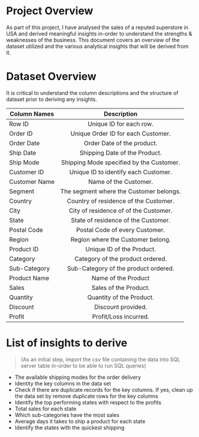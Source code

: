 # Project Overview

As part of this project, I have analysed the sales of a reputed superstore in USA and derived meaningful insights in-order to understand the strengths & weaknesses 
of the business. This document covers an overview of the dataset utilized and the various analytical insights that will be derived from it.

# Dataset Overview

It is critical to understand the column descriptions and the structure of dataset prior to deriving any insights.

| Column Names   | Description           |
| -------------  |:-------------:|
Row ID     | Unique ID for each row.
Order ID     | Unique Order ID for each Customer.
Order Date     | Order Date of the product.
Ship Date     |      Shipping Date of the Product.
Ship Mode    |      Shipping Mode specified by the Customer.
Customer ID     |      Unique ID to identify each Customer.
Customer Name     |      Name of the Customer.
Segment     |      The segment where the Customer belongs.
Country     |      Country of residence of the Customer.
City     |      City of residence of of the Customer.
State     |      State of residence of the Customer.
Postal Code     |      Postal Code of every Customer.
Region     |      Region where the Customer belong.
Product ID     |      Unique ID of the Product.
Category     |      Category of the product ordered.
Sub-Category     |      Sub-Category of the product ordered.
Product Name     |      Name of the Product
Sales     |      Sales of the Product.
Quantity     |      Quantity of the Product.
Discount     |      Discount provided.
Profit     |      Profit/Loss incurred.


# List of insights to derive

> (As an initial step, import the csv file containing the data into SQL server table in-order to be able to run SQL queries)

* The available shipping modes for the order delivery
* Identity the key columns in the data set
* Check if there are duplicate records for the key columns. If yes, clean up the data set by remove duplicate rows for the key columns
* Identify the top performing states with respect to the profits
* Total sales for each state
* Which sub-categories have the most sales
* Average days it takes to ship a product for each state
* Identify the states with the quickest shipping

